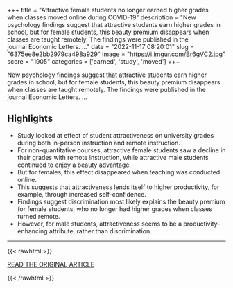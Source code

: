 +++
title = "Attractive female students no longer earned higher grades when classes moved online during COVID-19"
description = "New psychology findings suggest that attractive students earn higher grades in school, but for female students, this beauty premium disappears when classes are taught remotely. The findings were published in the journal Economic Letters. ..."
date = "2022-11-17 08:20:01"
slug = "6375ee8e2bb2979ca498a929"
image = "https://i.imgur.com/Br6gVC2.jpg"
score = "1905"
categories = ['earned', 'study', 'moved']
+++

New psychology findings suggest that attractive students earn higher grades in school, but for female students, this beauty premium disappears when classes are taught remotely. The findings were published in the journal Economic Letters. ...

## Highlights

- Study looked at effect of student attractiveness on university grades during both in-person instruction and remote instruction.
- For non-quantitative courses, attractive female students saw a decline in their grades with remote instruction, while attractive male students continued to enjoy a beauty advantage.
- But for females, this effect disappeared when teaching was conducted online.
- This suggests that attractiveness lends itself to higher productivity, for example, through increased self-confidence.
- Findings suggest discrimination most likely explains the beauty premium for female students, who no longer had higher grades when classes turned remote.
- However, for male students, attractiveness seems to be a productivity-enhancing attribute, rather than discrimination.

---

{{< rawhtml >}}
  <p class="article-category">
    <a target="_blank" href="https://www.psypost.org/2022/11/attractive-female-students-no-longer-earned-higher-grades-when-classes-moved-online-during-covid-19-64251">READ THE ORIGINAL ARTICLE</a>
  </p>
{{< /rawhtml >}}
